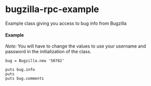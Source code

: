 # bugzilla-rpc-example
Example class giving you access to bug info from Bugzilla

#### Example

*Note:* You will have to change the values to use your username and password in the initialization of the class.

```
bug = Bugzilla.new '50782'

puts bug.info
puts
puts bug.comments
```
